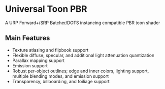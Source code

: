 # Universal Toon PBR
A URP Forward+/SRP Batcher/DOTS instancing compatible PBR toon shader

## Main Features
* Texture atlasing and flipbook support
* Flexible diffuse, specular, and additional light attenuation quantization
* Parallax mapping support
* Emission support
* Robust per-object outlines; edge and inner colors, lighting support, multiple blending modes, and emission support
* Transparency, billboarding, and foiliage support
